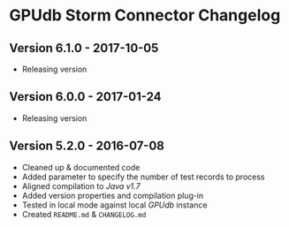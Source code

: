 GPUdb Storm Connector Changelog
===============================

Version 6.1.0 - 2017-10-05
--------------------------

-   Releasing version

Version 6.0.0 - 2017-01-24
--------------------------
-   Releasing version

Version 5.2.0 - 2016-07-08
--------------------------

-   Cleaned up & documented code
-   Added parameter to specify the number of test records to process
-   Aligned compilation to *Java v1.7*
-   Added version properties and compilation plug-in
-   Tested in local mode against local *GPUdb* instance
-   Created ``README.md`` & ``CHANGELOG.md``

